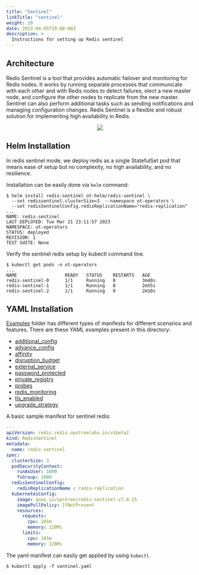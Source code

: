 ```yaml
---
title: "Sentinel"
linkTitle: "sentinel"
weight: 20
date: 2023-04-05T19:00:00Z
description: >
  Instructions for setting up Redis sentinel
---
```


## Architecture

Redis Sentinel is a tool that provides automatic failover and monitoring for Redis nodes. It works by running separate processes that communicate with each other and with Redis nodes to detect failures, elect a new master node, and configure the other nodes to replicate from the new master. Sentinel can also perform additional tasks such as sending notifications and managing configuration changes. Redis Sentinel is a flexible and robust solution for implementing high availability in Redis.

<div align="center" class="mb-0">
    <img src="../../../images/sentinel-redis.png">
</div>

## Helm Installation

In redis sentinel mode, we deploy redis as a single StatefulSet pod that means ease of setup but no complexity, no high availability, and no resilience.

Installation can be easily done via `helm` command:

```shell
$ helm install redis-sentinel ot-helm/redis-sentinel \
  --set redissentinel.clusterSize=3  --namespace ot-operators \
  --set redisSentinelConfig.redisReplicationName="redis-replication"
...
NAME: redis-sentinel
LAST DEPLOYED: Tue Mar 21 23:11:57 2023
NAMESPACE: ot-operators
STATUS: deployed
REVISION: 1
TEST SUITE: None
```

Verify the sentinel redis setup by kubectl command line.

```shell
$ kubectl get pods -n ot-operators
...
NAME                  READY   STATUS    RESTARTS   AGE
redis-sentinel-0      1/1     Running   0          3m40s
redis-sentinel-1      1/1     Running   0          2m55s
redis-sentinel-2      1/1     Running   0          2m10s
```

## YAML Installation

[Examples](https://github.com/OT-CONTAINER-KIT/redis-operator/tree/main/example/v1beta2) folder has different types of manifests for different scenarios and features. There are these YAML examples present in this directory:

- [additional_config](https://github.com/OT-CONTAINER-KIT/redis-operator/tree/main/example/v1beta2/additional_config)
- [advance_config](https://github.com/OT-CONTAINER-KIT/redis-operator/tree/main/example/v1beta2/advance_config)
- [affinity](https://github.com/OT-CONTAINER-KIT/redis-operator/tree/main/example/v1beta2/affinity)
- [disruption_budget](https://github.com/OT-CONTAINER-KIT/redis-operator/tree/main/example/v1beta2/disruption_budget)
- [external_service](https://github.com/OT-CONTAINER-KIT/redis-operator/tree/main/example/v1beta2/external_service)
- [password_protected](https://github.com/OT-CONTAINER-KIT/redis-operator/tree/main/example/v1beta2/password_protected)
- [private_registry](https://github.com/OT-CONTAINER-KIT/redis-operator/tree/main/example/v1beta2/private_registry)
- [probes](https://github.com/OT-CONTAINER-KIT/redis-operator/tree/main/example/v1beta2/probes)
- [redis_monitoring](https://github.com/OT-CONTAINER-KIT/redis-operator/tree/main/example/v1beta2/redis_monitoring)
- [tls_enabled](https://github.com/OT-CONTAINER-KIT/redis-operator/tree/main/example/v1beta2/tls_enabled)
- [upgrade_strategy](https://github.com/OT-CONTAINER-KIT/redis-operator/tree/main/example/v1beta2/upgrade-strategy)

A basic sample manifest for sentinel redis:

```yaml
---
apiVersion: redis.redis.opstreelabs.in/v1beta2
kind: RedisSentinel
metadata:
  name: redis-sentinel
spec:
  clusterSize: 3
  podSecurityContext:
    runAsUser: 1000
    fsGroup: 1000
  redisSentinelConfig:
    redisReplicationName : redis-replication
  kubernetesConfig:
    image: quay.io/opstree/redis-sentinel:v7.0.15
    imagePullPolicy: IfNotPresent
    resources:
      requests:
        cpu: 101m
        memory: 128Mi
      limits:
        cpu: 101m
        memory: 128Mi
```

The yaml manifest can easily get applied by using `kubectl`.

```shell
$ kubectl apply -f sentinel.yaml
```
